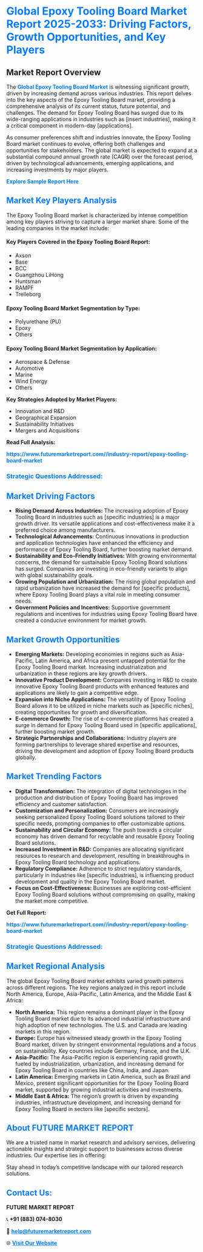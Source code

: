 <h1 style="color: #007BFF;">Global Epoxy Tooling Board Market Report 2025-2033: Driving Factors, Growth Opportunities, and Key Players</h1>

<section id="overview">
<h2>Market Report Overview</h2>
<p>The <a href="https://www.futuremarketreport.com//industry-report/epoxy-tooling-board-market" style="color: #007BFF; text-decoration: none;"><strong>Global Epoxy Tooling Board Market</strong></a> is witnessing significant growth, driven by increasing demand across various industries. This report delves into the key aspects of the Epoxy Tooling Board market, providing a comprehensive analysis of its current status, future potential, and challenges. The demand for Epoxy Tooling Board has surged due to its wide-ranging applications in industries such as [insert industries], making it a critical component in modern-day [applications].</p>
<p>As consumer preferences shift and industries innovate, the Epoxy Tooling Board market continues to evolve, offering both challenges and opportunities for stakeholders. The global market is expected to expand at a substantial compound annual growth rate (CAGR) over the forecast period, driven by technological advancements, emerging applications, and increasing investments by major players.</p>
</section>

<section id="overview">
<p><a href="https://www.futuremarketreport.com//request-sample/reportId=50708" style="color: #007BFF; text-decoration: none;"><strong>Explore Sample Report Here</strong></a></p>
</section>

<section id="key-players">
<h2 style="color: #007BFF;">Market Key Players Analysis</h2>
<p>The Epoxy Tooling Board market is characterized by intense competition among key players striving to capture a larger market share. Some of the leading companies in the market include:</p>
<h4>Key Players Covered in the Epoxy Tooling Board Report:</h4>
<ul><li>Axson</li><li>Base</li><li>BCC</li><li>Guangzhou LiHong</li><li>Huntsman</li><li>RAMPF</li><li>Trelleborg</li></ul>
<h4>Epoxy Tooling Board Market Segmentation by Type:</h4>
<ul><li>Polyurethane (PU)</li><li>Epoxy</li><li>Others</li></ul>

<h4>Epoxy Tooling Board Market Segmentation by Application:</h4>
<ul><li>Aerospace &amp; Defense</li><li>Automotive</li><li>Marine</li><li>Wind Energy</li><li>Others</li></ul>
<p><strong>Key Strategies Adopted by Market Players:</strong></p>
<ul>
<li>Innovation and R&D</li>
<li>Geographical Expansion</li>
<li>Sustainability Initiatives</li>
<li>Mergers and Acquisitions</li>
</ul>
</section>

<section>
<p><strong>Read Full Analysis: </strong></p><a href="https://www.futuremarketreport.com//industry-report/epoxy-tooling-board-market" style="color: #007BFF; text-decoration: none;"><strong>https://www.futuremarketreport.com//industry-report/epoxy-tooling-board-market</strong></a>
<h3 style="color: #007BFF;">Strategic Questions Addressed:</h3>
</section>

<section id="driving-factors">
<h2 style="color: #007BFF;">Market Driving Factors</h2>
<ul>
<li><strong>Rising Demand Across Industries:</strong> The increasing adoption of Epoxy Tooling Board in industries such as [specific industries] is a major growth driver. Its versatile applications and cost-effectiveness make it a preferred choice among manufacturers.</li>
<li><strong>Technological Advancements:</strong> Continuous innovations in production and application technologies have enhanced the efficiency and performance of Epoxy Tooling Board, further boosting market demand.</li>
<li><strong>Sustainability and Eco-Friendly Initiatives:</strong> With growing environmental concerns, the demand for sustainable Epoxy Tooling Board solutions has surged. Companies are investing in eco-friendly variants to align with global sustainability goals.</li>
<li><strong>Growing Population and Urbanization:</strong> The rising global population and rapid urbanization have increased the demand for [specific products], where Epoxy Tooling Board plays a vital role in meeting consumer needs.</li>
<li><strong>Government Policies and Incentives:</strong> Supportive government regulations and incentives for industries using Epoxy Tooling Board have created a conducive environment for market growth.</li>
</ul>
</section>

<section id="growth-opportunities">
<h2 style="color: #007BFF;">Market Growth Opportunities</h2>
<ul>
<li><strong>Emerging Markets:</strong> Developing economies in regions such as Asia-Pacific, Latin America, and Africa present untapped potential for the Epoxy Tooling Board market. Increasing industrialization and urbanization in these regions are key growth drivers.</li>
<li><strong>Innovative Product Development:</strong> Companies investing in R&D to create innovative Epoxy Tooling Board products with enhanced features and applications are likely to gain a competitive edge.</li>
<li><strong>Expansion into Niche Applications:</strong> The versatility of Epoxy Tooling Board allows it to be utilized in niche markets such as [specific niches], creating opportunities for growth and diversification.</li>
<li><strong>E-commerce Growth:</strong> The rise of e-commerce platforms has created a surge in demand for Epoxy Tooling Board used in [specific applications], further boosting market growth.</li>
<li><strong>Strategic Partnerships and Collaborations:</strong> Industry players are forming partnerships to leverage shared expertise and resources, driving the development and adoption of Epoxy Tooling Board products globally.</li>
</ul>
</section>

<section id="trending-factors">
<h2 style="color: #007BFF;">Market Trending Factors</h2>
<ul>
<li><strong>Digital Transformation:</strong> The integration of digital technologies in the production and distribution of Epoxy Tooling Board has improved efficiency and customer satisfaction.</li>
<li><strong>Customization and Personalization:</strong> Consumers are increasingly seeking personalized Epoxy Tooling Board solutions tailored to their specific needs, prompting companies to offer customizable options.</li>
<li><strong>Sustainability and Circular Economy:</strong> The push towards a circular economy has driven demand for recyclable and reusable Epoxy Tooling Board solutions.</li>
<li><strong>Increased Investment in R&D:</strong> Companies are allocating significant resources to research and development, resulting in breakthroughs in Epoxy Tooling Board technology and applications.</li>
<li><strong>Regulatory Compliance:</strong> Adherence to strict regulatory standards, particularly in industries like [specific industries], is influencing product development and quality in the Epoxy Tooling Board market.</li>
<li><strong>Focus on Cost-Effectiveness:</strong> Businesses are exploring cost-efficient Epoxy Tooling Board solutions without compromising on quality, making the market more competitive.</li>
</ul>
</section>

<section>
<p><strong>Get Full Report: </strong></p><a href="https://www.futuremarketreport.com//industry-report/epoxy-tooling-board-market" style="color: #007BFF; text-decoration: none;"><strong>https://www.futuremarketreport.com//industry-report/epoxy-tooling-board-market</strong></a>
<h3 style="color: #007BFF;">Strategic Questions Addressed:</h3>
</section>


<section id="regional-analysis">
<h2 style="color: #007BFF;">Market Regional Analysis</h2>
<p>The global Epoxy Tooling Board market exhibits varied growth patterns across different regions. The key regions analyzed in this report include North America, Europe, Asia-Pacific, Latin America, and the Middle East & Africa:</p>
<ul>
<li><strong>North America:</strong> This region remains a dominant player in the Epoxy Tooling Board market due to its advanced industrial infrastructure and high adoption of new technologies. The U.S. and Canada are leading markets in this region.</li>
<li><strong>Europe:</strong> Europe has witnessed steady growth in the Epoxy Tooling Board market, driven by stringent environmental regulations and a focus on sustainability. Key countries include Germany, France, and the U.K.</li>
<li><strong>Asia-Pacific:</strong> The Asia-Pacific region is experiencing rapid growth, fueled by industrialization, urbanization, and increasing demand for Epoxy Tooling Board in countries like China, India, and Japan.</li>
<li><strong>Latin America:</strong> Emerging markets in Latin America, such as Brazil and Mexico, present significant opportunities for the Epoxy Tooling Board market, supported by growing industrial activities and investments.</li>
<li><strong>Middle East & Africa:</strong> The region’s growth is driven by expanding industries, infrastructure development, and increasing demand for Epoxy Tooling Board in sectors like [specific sectors].</li>
</ul>
</section>

<footer>
<h2 style="color: #007BFF;">About FUTURE MARKET REPORT</h2>
<p>We are a trusted name in market research and advisory services, delivering actionable insights and strategic support to businesses across diverse industries. Our expertise lies in offering:</p>

<p>Stay ahead in today’s competitive landscape with our tailored research solutions.</p>

<h2 style="color: #007BFF;">Contact Us:</h2>
<p><strong>FUTURE MARKET REPORT</strong></p>
<p>📞 <strong>+91 (883) 074-8030</strong></p>
<p>📧 <strong><a href="mailto:help@futuremarketreport.com" style="color: #007BFF;">help@futuremarketreport.com</a></strong></p>
<p>🌐 <strong><a href="https://www.futuremarketreport.com/" style="color: #007BFF;">Visit Our Website</a></strong></p>
</footer>